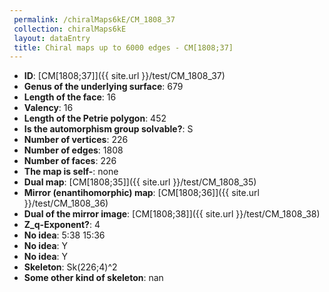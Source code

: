 ```yaml
--- 
 permalink: /chiralMaps6kE/CM_1808_37 
 collection: chiralMaps6kE
 layout: dataEntry
 title: Chiral maps up to 6000 edges - CM[1808;37]
---
```


- **ID**: [CM[1808;37]]({{ site.url }}/test/CM_1808_37)
- **Genus of the underlying surface**: 679
- **Length of the face**: 16
- **Valency**: 16
- **Length of the Petrie polygon**: 452
- **Is the automorphism group solvable?**: S
- **Number of vertices**: 226
- **Number of edges**: 1808
- **Number of faces**: 226
- **The map is self-**: none
- **Dual map**: [CM[1808;35]]({{ site.url }}/test/CM_1808_35)
- **Mirror (enantihomorphic) map**: [CM[1808;36]]({{ site.url }}/test/CM_1808_36)
- **Dual of the mirror image**: [CM[1808;38]]({{ site.url }}/test/CM_1808_38)
- **Z_q-Exponent?**: 4
- **No idea**:  5:38 15:36
- **No idea**: Y
- **No idea**: Y
- **Skeleton**: Sk(226;4)^2
- **Some other kind of skeleton**: nan
